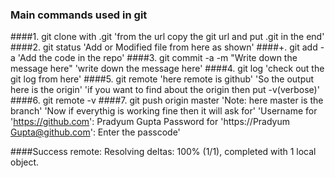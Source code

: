 ### Main commands used in git

####1. git clone with .git
'from the url copy the git url and put .git in the end'
####2. git status
'Add or Modified file from here as shown'
####+. git add -a
'Add the code in the repo'
####3. git commit -a -m "Write down the message here"
'write down the message here'
####4. git log
'check out the git log from here'
####5. git remote
'here remote is github'
'So the output here is the origin'
'if you want to find about the origin then put -v(verbose)'
####6. git remote -v
####7. git push origin master
'Note: here master is the branch'
'Now if everythig is working fine then it will ask for'
'Username for 'https://github.com': Pradyum Gupta
Password for 'https://Pradyum Gupta@github.com': Enter the passcode'

####Success remote: Resolving deltas: 100% (1/1), completed with 1 local object.


